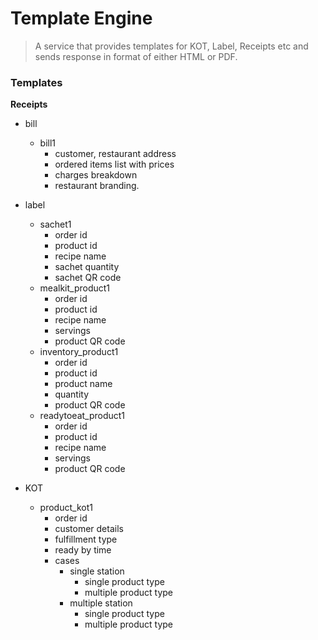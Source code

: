 # Template Engine

> A service that provides templates for KOT, Label, Receipts etc and sends response in format of either HTML or PDF.

### Templates
**Receipts**
- bill
  - bill1
    - customer, restaurant address
    - ordered items list with prices
    - charges breakdown
    - restaurant branding.

- label
  - sachet1
    - order id
    - product id
    - recipe name
    - sachet quantity
    - sachet QR code
  - mealkit_product1
    - order id
    - product id
    - recipe name
    - servings
    - product QR code
  - inventory_product1
    - order id
    - product id
    - product name
    - quantity
    - product QR code
  - readytoeat_product1
    - order id
    - product id
    - recipe name
    - servings
    - product QR code
- KOT
  - product_kot1
    - order id
    - customer details
    - fulfillment type
    - ready by time
    - cases
      - single station
        - single product type
        - multiple product type
      - multiple station
        - single product type
        - multiple product type